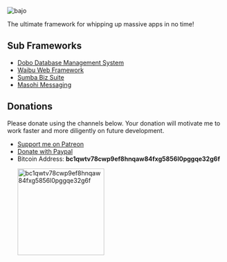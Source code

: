 ![bajo](static/logo.png)

The ultimate framework for whipping up massive apps in no time!

## Sub Frameworks

- [Dobo Database Management System](https://ardhi.github.io/dobo)
- [Waibu Web Framework](https://ardhi.github.io/waibu)
- [Sumba Biz Suite](https://ardhi.github.io/sumba)
- [Masohi Messaging](https://ardhi.github.io/masohi)

## Donations

Please donate using the channels below. Your donation will motivate me to work faster and more diligently on future development.

- [Support me on Patreon](https://www.patreon.com/bajoframework)
- [Donate with Paypal](https://www.paypal.com/ncp/payment/EWLERL7SCUU64)
- Bitcoin Address: **bc1qwtv78cwp9ef8hnqaw84fxg5856l0pggqe32g6f**
  <p><img alt="bc1qwtv78cwp9ef8hnqaw84fxg5856l0pggqe32g6f" src="static/bitcoin.jpeg" width="200" height="200" /></p>
